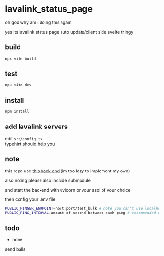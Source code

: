 # lavalink_status_page

oh god why am i doing this again  

yes its lavalink status page auto update/client side svelte thingy

## build

```bash
npx vite build
```

## test

```bash
npx vite dev
```

## install

```bash
npm install
```

## add lavalink servers

edit `src/config.ts`  
typehint should help you

## note

this repo use [this back end](https://github.com/timelessnesses/lavalink-tester) (im too lazy to implement my own)  

also noting please also include submodule  

and start the backend with uvicorn or your asgi of your choice  

then config your .env file

```bash
PUBLIC_PINGER_ENDPOINT=host:port/test_bulk # note you can't use localhost and you need to use your public ip address
PUBLIC_PING_INTERVAL=amount of second between each ping # recommended 60000 milliseconds
```

## todo

- none

send balls
